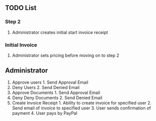 ## TODO List

### Step 2
  1. Administrator creates initial start invoice receipt
### Initial Invoice
  1. Administrator sets pricing before moving on to step 2
## Administrator
  1. Approve users
    1. Send Approval Email
  2. Deny Users
    2. Send Denied Email
  3. Approve Documents
    1. Send Approval Email
  4. Deny Deny Documents
    2. Send Denied Email
  5. Create Invoice Receipt
    1. Ability to create invoice for specified user
    2. Send email of invoice to specified user
    3. User sends confirmation of payment
    4. User pays by PayPal

